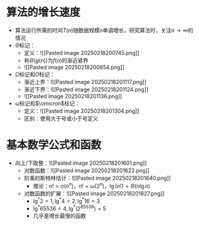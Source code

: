 # 算法的增长速度
- 算法运行所需的时间$T(n)$随数据规模$n$单调增长，研究算法时，关注$n\rightarrow \infty$的情况
- $\Theta$标记：
	- 定义：![[Pasted image 20250218200745.png]]
	- 称$\Theta(g(n))$为$f(n)$的渐近紧界
	- ![[Pasted image 20250218200854.png]]
- $\Omega$标记和$O$标记：
	- 渐近上界：![[Pasted image 20250218201117.png]]
	- 渐近下界：![[Pasted image 20250218201124.png]]
	- ![[Pasted image 20250218201136.png]]
- $\omega$标记和$\omicron$标记：
	- 定义：![[Pasted image 20250218201304.png]]
	- 区别：使用大于号或小于号定义
# 基本数学公式和函数
- 向上/下取整：![[Pasted image 20250218201601.png]]
	- 对数函数：![[Pasted image 20250218201622.png]]
	- 阶乘的斯特林估计：![[Pasted image 20250218201640.png]]
		- 推论：$n!=o(n^n)$，$n!=\omega(2^n)$，$\lg(n!)=\Theta(n\lg n)$
	- 对数函数的扩展：![[Pasted image 20250218201827.png]]
		- $\lg^*2=1,\lg^*4=2,\lg^*16=3$
		- $\lg^*65536=4,\lg^*(2^{65536})=5$
		- 几乎是增长最慢的函数